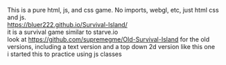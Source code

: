 This is a pure html, js, and css game. No imports, webgl, etc, just html css and js.       
https://bluer222.github.io/Survival-Island/        
it is a survival game similar to starve.io   
look at https://github.com/supremegme/Old-Survival-Island for the old versions, including a text version and a top down 2d version like this one    
i started this to practice using js classes    
